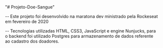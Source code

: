 "# Projeto-Doe-Sangue" 

-- Este projeto foi desenvolvido na maratona dev ministrado pela Rockeseat em fevereiro de 2020

-- Tecnologias utilizadas HTML, CSS3, JavaScript e engine Nunjucks, para o backend foi utilizado Postgres
para armazenamento de dados referente ao cadastro dos doadores.
